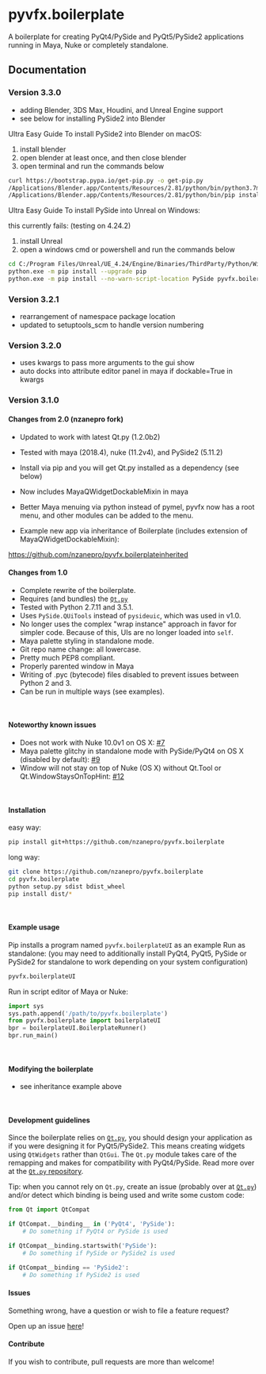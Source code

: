 pyvfx.boilerplate
==================

A boilerplate for creating PyQt4/PySide and PyQt5/PySide2 applications running in Maya, Nuke or completely standalone.

## Documentation

### Version 3.3.0

- adding Blender, 3DS Max, Houdini, and Unreal Engine support
- see below for installing PySide2 into Blender

Ultra Easy Guide To install PySide2 into Blender on macOS:

1) install blender
2) open blender at least once, and then close blender
3) open terminal and run the commands below
```bash
curl https://bootstrap.pypa.io/get-pip.py -o get-pip.py
/Applications/Blender.app/Contents/Resources/2.81/python/bin/python3.7m get-pip.py
/Applications/Blender.app/Contents/Resources/2.81/python/bin/pip install PySide2, pyvfx.boilerplate
```

Ultra Easy Guide To install PySide into Unreal on Windows:

this currently fails: (testing on 4.24.2)
1) install Unreal
2) open a windows cmd or powershell and run the commands below
```bash
cd C:/Program Files/Unreal/UE_4.24/Engine/Binaries/ThirdParty/Python/Win64/
python.exe -m pip install --upgrade pip
python.exe -m pip install --no-warn-script-location PySide pyvfx.boilerplate
```

### Version 3.2.1

- rearrangement of namespace package location
- updated to setuptools_scm to handle version numbering

### Version 3.2.0

- uses kwargs to pass more arguments to the gui show
- auto docks into attribute editor panel in maya if dockable=True in kwargs

### Version 3.1.0

#### Changes from 2.0 (nzanepro fork)

- Updated to work with latest Qt.py (1.2.0b2)
- Tested with maya (2018.4), nuke (11.2v4), and PySide2 (5.11.2)
- Install via pip and you will get Qt.py installed as a dependency (see below)
- Now includes MayaQWidgetDockableMixin in maya
- Better Maya menuing via python instead of pymel, pyvfx now has a root menu, and other modules can be added to the menu.

- Example new app via inheritance of Boilerplate (includes extension of MayaQWidgetDockableMixin):

https://github.com/nzanepro/pyvfx.boilerplateinherited

#### Changes from 1.0

- Complete rewrite of the boilerplate.
- Requires (and bundles) the [`Qt.py`](https://github.com/mottosso/Qt.py)
- Tested with Python 2.7.11 and 3.5.1.
- Uses `PySide.QUiTools` instead of `pysideuic`, which was used in v1.0.
- No longer uses the complex "wrap instance" approach in favor for simpler code. Because of this, UIs are no longer loaded into `self`.
- Maya palette styling in standalone mode.
- Git repo name change: all lowercase.
- Pretty much PEP8 compliant.
- Properly parented window in Maya
- Writing of .pyc (bytecode) files disabled to prevent issues between Python 2 and 3.
- Can be run in multiple ways (see examples).

<br>

#### Noteworthy known issues

- Does not work with Nuke 10.0v1 on OS X: [#7](https://github.com/fredrikaverpil/pyvfx-boilerplate/issues/7)
- Maya palette glitchy in standalone mode with PySide/PyQt4 on OS X (disabled by default): [#9](https://github.com/fredrikaverpil/pyvfx-boilerplate/issues/9)
- Window will not stay on top of Nuke (OS X) without Qt.Tool or Qt.WindowStaysOnTopHint: [#12](https://github.com/fredrikaverpil/pyvfx-boilerplate/issues/12)

<br>

#### Installation

easy way:
```bash
pip install git+https://github.com/nzanepro/pyvfx.boilerplate
```
long way:
```bash
git clone https://github.com/nzanepro/pyvfx.boilerplate
cd pyvfx.boilerplate
python setup.py sdist bdist_wheel
pip install dist/*
```

<br>

#### Example usage

Pip installs a program named `pyvfx.boilerplateUI` as an example Run as standalone:
(you may need to additionally install PyQt4, PyQt5, PySide or PySide2 for standalone to work depending on your system configuration)

```bash
pyvfx.boilerplateUI
```

Run in script editor of Maya or Nuke:

```python
import sys
sys.path.append('/path/to/pyvfx.boilerplate')
from pyvfx.boilerplate import boilerplateUI
bpr = boilerplateUI.BoilerplateRunner()
bpr.run_main()
```

<br>

#### Modifying the boilerplate

- see inheritance example above

<br>

#### Development guidelines

Since the boilerplate relies on [`Qt.py`](https://github.com/mottosso/Qt.py), you should design your application as if you were designing it for PyQt5/PySide2. This means creating widgets using `QtWidgets` rather than `QtGui`. The `Qt.py` module takes care of the remapping and makes for compatibility with PyQt4/PySide. Read more over at the [`Qt.py` repository](https://github.com/mottosso/Qt.py).

Tip: when you cannot rely on `Qt.py`, create an issue (probably over at [`Qt.py`](https://github.com/mottosso/Qt.py)) and/or detect which binding is being used and write some custom code:

```python
from Qt import QtCompat

if QtCompat.__binding__ in ('PyQt4', 'PySide'):
    # Do something if PyQt4 or PySide is used

if QtCompat__binding.startswith('PySide'):
    # Do something if PySide or PySide2 is used

if QtCompat__binding == 'PySide2':
    # Do something if PySide2 is used

```

#### Issues

Something wrong, have a question or wish to file a feature request?

Open up an issue [here](https://github.com/nzanepro/pyvfx.boilerplate/issues)!

#### Contribute

If you wish to contribute, pull requests are more than welcome!
